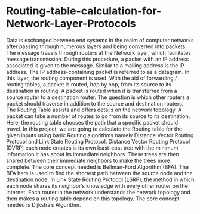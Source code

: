 # Routing-table-calculation-for-Network-Layer-Protocols

Data is exchanged between end systems in the realm of computer networks after passing 
through numerous layers and being converted into packets. The message travels through 
routers at the Network layer, which facilitates message transmission. During this 
procedure, a packet with an IP address associated is given to the message. Similar to a 
mailing address is the IP address. The IP address-containing packet is referred to as a 
datagram. In this layer, the routing component is used.
With the aid of forwarding / routing tables, a packet is routed, hop by hop, from its source 
to its destination in routing. A packet is routed when it is transferred from a source router 
to a destination router. The question is which other routers a packet should traverse in 
addition to the source and destination routers. The Routing Table assists and offers details 
on the network topology. A packet can take a number of routes to go from its source to its 
destination. Here, the routing table chooses the path that a specific packet should travel.
In this project, we are going to calculate the Routing table for the given inputs using basic 
Routing algorithms namely Distance Vector Routing Protocol and Link State Routing 
Protocol.
Distance Vector Routing Protocol (DVRP) each node creates is its own least-cost tree 
with the minimum information it has about its immediate neighbors. These trees are then 
shared between their immediate neighbors to make the trees more complete. The core 
concept needed is Bellman-Ford Algorithm (BFA). The BFA here is used to find the 
shortest path between the source node and the destination node.
In Link State Routing Protocol (LSRP), the method in which each node shares its 
neighbor’s knowledge with every other router on the internet. Each router in the network 
understands the network topology and then makes a routing table depend on this 
topology. The core concept needed is Dijkstra’s Algorithm.
